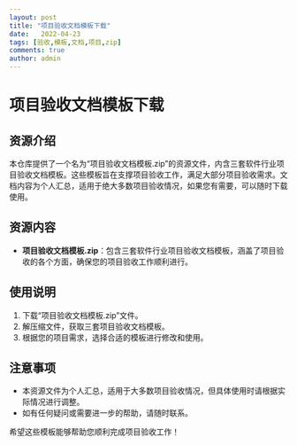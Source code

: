 ```yaml
---
layout: post
title: "项目验收文档模板下载"
date:   2022-04-23
tags: [验收,模板,文档,项目,zip]
comments: true
author: admin
---
```

# 项目验收文档模板下载

## 资源介绍

本仓库提供了一个名为“项目验收文档模板.zip”的资源文件，内含三套软件行业项目验收文档模板。这些模板旨在支撑项目验收工作，满足大部分项目验收需求。文档内容为个人汇总，适用于绝大多数项目验收情况，如果您有需要，可以随时下载使用。

## 资源内容

- **项目验收文档模板.zip**：包含三套软件行业项目验收文档模板，涵盖了项目验收的各个方面，确保您的项目验收工作顺利进行。

## 使用说明

1. 下载“项目验收文档模板.zip”文件。
2. 解压缩文件，获取三套项目验收文档模板。
3. 根据您的项目需求，选择合适的模板进行修改和使用。

## 注意事项

- 本资源文件为个人汇总，适用于大多数项目验收情况，但具体使用时请根据实际情况进行调整。
- 如有任何疑问或需要进一步的帮助，请随时联系。

希望这些模板能够帮助您顺利完成项目验收工作！